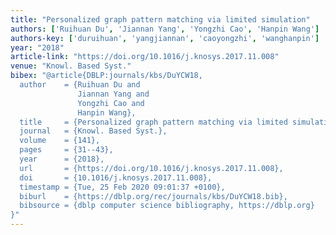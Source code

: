 ```yaml
---
title: "Personalized graph pattern matching via limited simulation"
authors: ['Ruihuan Du', 'Jiannan Yang', 'Yongzhi Cao', 'Hanpin Wang']
authors-key: ['duruihuan', 'yangjiannan', 'caoyongzhi', 'wanghanpin']
year: "2018"
article-link: "https://doi.org/10.1016/j.knosys.2017.11.008"
venue: "Knowl. Based Syst."
bibex: "@article{DBLP:journals/kbs/DuYCW18,
  author    = {Ruihuan Du and
               Jiannan Yang and
               Yongzhi Cao and
               Hanpin Wang},
  title     = {Personalized graph pattern matching via limited simulation},
  journal   = {Knowl. Based Syst.},
  volume    = {141},
  pages     = {31--43},
  year      = {2018},
  url       = {https://doi.org/10.1016/j.knosys.2017.11.008},
  doi       = {10.1016/j.knosys.2017.11.008},
  timestamp = {Tue, 25 Feb 2020 09:01:37 +0100},
  biburl    = {https://dblp.org/rec/journals/kbs/DuYCW18.bib},
  bibsource = {dblp computer science bibliography, https://dblp.org}
}"
---
```

